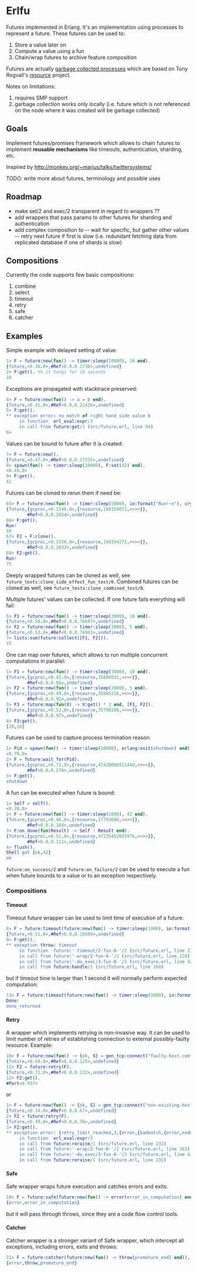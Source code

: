 # Erlfu #

Futures implemented in Erlang. It's an implementation using processes
to represent a future. These futures can be used to:
1. Store a value later on
2. Compute a value using a fun
3. Chain/wrap futures to archive feature composition

Futures are actually [garbage collected processes](http://github.com/gleber/gcproc)
which are based on Tony Rogvall's [resource](http://github.com/tonyrog/resource) project.

Notes on limitations:

1. requires SMP support
2. garbage collection works only locally (i.e. future which is not
referenced on the node where it was created will be garbage collected)

## Goals ##

Implement futures/promises framework which allows to chain futures to
implement **reusable mechanisms** like timeouts, authentication, sharding,
etc.

Inspired by http://monkey.org/~marius/talks/twittersystems/

TODO: write more about futures, terminology and possible uses

## Roadmap ##

- make set/2 and exec/2 transparent in regard to wrappers ??
- add wrappers that pass params to other futures for sharding and authentication
- add complex composition to
-- wait for specific, but gather other values
-- retry next future if first is slow (i.e. redundant fetching data from
   replicated database if one of shards is slow)

## Compositions ##

Currently the code supports few basic compositions:

1. combine
2. select
3. timeout
4. retry
5. safe
6. catcher

## Examples ##

Simple example with delayed setting of value:
```erlang
1> F = future:new(fun() -> timer:sleep(10000), 10 end).
{future,<0.36.0>,#Ref<0.0.0.1736>,undefined}
2> F:get(). %% it hangs for 10 seconds
10
```

Exceptions are propagated with stacktrace preserved:
```erlang
4> F = future:new(fun() -> a = b end).
{future,<0.41.0>,#Ref<0.0.0.21416>,undefined}
5> F:get().
** exception error: no match of right hand side value b
     in function  erl_eval:expr/3
     in call from future:get/1 (src/future.erl, line 94)
6>
```

Values can be bound to future after it is created:
```erlang
7> F = future:new().
{future,<0.47.0>,#Ref<0.0.0.27235>,undefined}
8> spawn(fun() -> timer:sleep(10000), F:set(42) end).
<0.49.0>
9> F:get().
42
```

Futures can be cloned to rerun them if need be:
```erlang
65> F = future:new(fun() -> timer:sleep(5000), io:format("Run!~n"), crypto:rand_uniform(0, 100) end).
{future,{gcproc,<0.1546.0>,{resource,160354072,<<>>}},
        #Ref<0.0.0.2024>,undefined}
66> F:get().
Run!
16
67> F2 = F:clone().
{future,{gcproc,<0.1550.0>,{resource,160354272,<<>>}},
        #Ref<0.0.0.2033>,undefined}
68> F2:get().
Run!
75
```
Deeply wrapped futures can be cloned as well, see `future_tests:clone_side_effect_fun_test/0`.
Combined futures can be cloned as well, see `future_tests:clone_combined_test/0`.

Multiple futures' values can be collected. If one future fails
everything will fail:
```erlang
5> F1 = future:new(fun() -> timer:sleep(3000), 10 end).
{future,<0.50.0>,#Ref<0.0.0.76697>,undefined}
6> F2 = future:new(fun() -> timer:sleep(3000), 5 end).
{future,<0.53.0>,#Ref<0.0.0.76941>,undefined}
7> lists:sum(future:collect([F1, F2])).
15
```

One can map over futures, which allows to run multiple concurrent
computations in parallel:
```erlang
1> F1 = future:new(fun() -> timer:sleep(3000), 10 end).
{future,{gcproc,<0.45.0>,{resource,35806032,<<>>}},
        #Ref<0.0.0.86>,undefined}
2> F2 = future:new(fun() -> timer:sleep(3000), 5 end).
{future,{gcproc,<0.49.0>,{resource,35805216,<<>>}},
        #Ref<0.0.0.92>,undefined}
3> F3 = future:map(fun(X) -> X:get() * 2 end, [F1, F2]).
{future,{gcproc,<0.52.0>,{resource,35798200,<<>>}},
        #Ref<0.0.0.97>,undefined}
4> F3:get().
[20,10]
```

Futures can be used to capture process termination reason:
```erlang
1> Pid = spawn(fun() -> timer:sleep(10000), erlang:exit(shutdown) end).
<0.70.0>
2> F = future:wait_for(Pid).                    
{future,{gcproc,<0.72.0>,{resource,47420068511440,<<>>}},
        #Ref<0.0.0.276>,undefined}
3> F:get().
shutdown
```

A fun can be executed when future is bound:
```erlang
1> Self = self().
<0.38.0>
2> F = future:new(fun() -> timer:sleep(1000), 42 end).
{future,{gcproc,<0.46.0>,{resource,17793680,<<>>}},
        #Ref<0.0.0.104>,undefined}
3> F:on_done(fun(Result) -> Self ! Result end).
{future,{gcproc,<0.51.0>,{resource,47235452025976,<<>>}},
        #Ref<0.0.0.111>,undefined}
4> flush().
Shell got {ok,42}
ok
```
`future:on_success/2` and `future:on_failure/2` can be used to execute
a fun when future bounds to a value or to an exception respectively.

### Compositions ###

#### Timeout ####

Timeout future wrapper can be used to limit time of execution of a future:
```erlang
8> F = future:timeout(future:new(fun() -> timer:sleep(1000), io:format("Done!") end), 500).
{future,<0.51.0>,#Ref<0.0.0.18500>,undefined}
9> F:get().
** exception throw: timeout
     in function  future:'-timeout/2-fun-0-'/2 (src/future.erl, line 270)
     in call from future:'-wrap/2-fun-0-'/2 (src/future.erl, line 220)
     in call from future:'-do_exec/3-fun-0-'/3 (src/future.erl, line 42)
     in call from future:handle/1 (src/future.erl, line 188)
```
but if timeout time is larger than 1 second it will normally perform
expected computation:
```erlang
13> F = future:timeout(future:new(fun() -> timer:sleep(1000), io:format("Done!~n"), done_returned end), 5000), F:get().
Done!
done_returned
```

#### Retry ####
A wrapper which implements retrying in non-invasive way. It can be
used to limit number of retries of establishing connection to external
possibly-faulty resource. Example:

```erlang
10> F = future:new(fun() -> {ok, S} = gen_tcp:connect("faulty-host.com", 80, []), S end).
{future,<0.69.0>,#Ref<0.0.0.125>,undefined}
11> F2 = future:retry(F).
{future,<0.72.0>,#Ref<0.0.0.132>,undefined}
12> F2:get().
#Port<0.937>
```
or
```erlang
1> F = future:new(fun() -> {ok, S} = gen_tcp:connect("non-existing-host.com", 23, []), S end).
{future,<0.34.0>,#Ref<0.0.0.67>,undefined}
2> F2 = future:retry(F).
{future,<0.39.0>,#Ref<0.0.0.76>,undefined}
3> F2:get().
** exception error: {retry_limit_reached,3,{error,{badmatch,{error,nxdomain}}}}
     in function  erl_eval:expr/3
     in call from future:reraise/1 (src/future.erl, line 232)
     in call from future:'-wrap/2-fun-0-'/2 (src/future.erl, line 263)
     in call from future:'-do_exec/3-fun-0-'/3 (src/future.erl, line 43)
     in call from future:reraise/1 (src/future.erl, line 232)
```

#### Safe ####
Safe wrapper wraps future execution and catches errors and exits:
```erlang
18> F = future:safe(future:new(fun() -> error(error_in_computation) end)), F:get().
{error,error_in_computation}
```
but it will pass through throws, since they are a code flow control
tools.

#### Catcher ####
Catcher wrapper is a stronger variant of Safe wrapper, which
intercept all exceptions, including errors, exits and throws:
```erlang
21> F = future:catcher(future:new(fun() -> throw(premature_end) end)), F:get().
{error,throw,premature_end}
```
